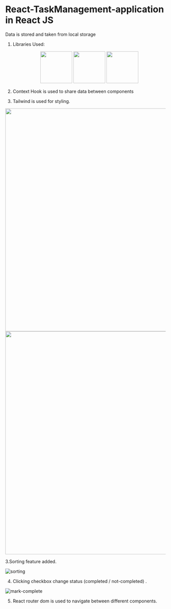 ﻿# 
<h1> React-TaskManagement-application in React JS </h1>

Data is stored and taken from local storage

1. Libraries Used:
     <p align="center">

      <img src="https://github.com/Magar0/React-TaskManagement-application/assets/35245789/68fa2d72-2330-401f-b741-ac6ccb93c904" width="100" height="100">
      <img src="https://github.com/Magar0/React-TaskManagement-application/assets/35245789/8bfcd2f9-ce2f-4690-8de3-77c0079b8e95" width="100" height="100">
      <img src="https://github.com/Magar0/Car-search-Next-js/assets/35245789/b39cb53e-a003-4482-8a48-70413d8948d0" width="100" height="100">
    </p>
   
1. Context Hook is used to share data between components
   
2. Tailwind is used for styling.
<img src="https://github.com/Magar0/React-TaskManagement-application/assets/35245789/0e550bc7-6db2-40a7-ad0e-14cf36ba41ca" width="700">
<img src="https://github.com/Magar0/React-TaskManagement-application/assets/35245789/1c2bf657-a123-4a27-9b21-21851307c7f5" width="700">

3.Sorting feature added.

  ![sorting](https://github.com/Magar0/React-TaskManagement-application/assets/35245789/bd4114f5-f0eb-4f61-8752-7116cd260c26)

   
4. Clicking checkbox change status (completed / not-completed) .

   
![mark-complete](https://github.com/Magar0/React-TaskManagement-application/assets/35245789/f9917d6a-a216-42a0-9364-beb7ea8c9e27)


5. React router dom is used to navigate between different components.
